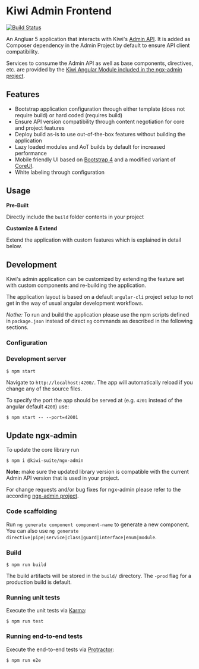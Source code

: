 # Kiwi Admin Frontend

[![Build Status](https://travis-ci.org/kiwi-suite/admin-frontend.svg?branch=develop)](https://travis-ci.org/kiwi-suite/admin-frontend)

An Angluar 5 application that interacts with Kiwi's [Admin API](https://github.com/kiwi-suite/admin).
It is added as Composer dependency in the Admin Project by default to ensure API client compatibility.

Services to consume the Admin API as well as base components, directives, etc. are provided by the [Kiwi Angular Module included in the ngx-admin project](https://github.com/kiwi-suite/ngx-admin).

## Features

- Bootstrap application configuration through either template (does not require build) or hard coded (requires build)
- Ensure API version compatibility through content negotiation for core and project features
- Deploy build as-is to use out-of-the-box features without building the application
- Lazy loaded modules and AoT builds by default for increased performance
- Mobile friendly UI based on [Bootstrap 4](https://getbootstrap.com/docs/4.0/) and a modified variant of [CoreUI](http://coreui.io/).
- White labeling through configuration

## Usage

**Pre-Built**

Directly include the `build` folder contents in your project

**Customize & Extend**

Extend the application with custom features which is explained in detail below.

## Development

Kiwi's admin application can be customized by extending the feature set with custom components and re-building the application.

The application layout is based on a default `angular-cli` project setup to not get in the way of usual angular development workflows.

*Nothe:* To run and build the application please use the npm scripts defined in `package.json` instead of direct `ng` commands as described in the following sections.

### Configuration


### Development server

    $ npm start

Navigate to `http://localhost:4200/`. The app will automatically reload if you change any of the source files.

To specify the port the app should be served at (e.g. `4201` instead of the angular default `4200`) use:

    $ npm start -- --port=42001

## Update ngx-admin

To update the core library run

    $ npm i @kiwi-suite/ngx-admin

**Note:** make sure the updated library version is compatible with the current Admin API version that is used in your project.

For change requests and/or bug fixes for ngx-admin please refer to the according [ngx-admin project](https://github.com/kiwi-suite/ngx-admin/issues).

### Code scaffolding

Run `ng generate component component-name` to generate a new component. You can also use `ng generate directive|pipe|service|class|guard|interface|enum|module`.

### Build

    $ npm run build

The build artifacts will be stored in the `build/` directory. The `-prod` flag for a production build is default.

### Running unit tests

Execute the unit tests via [Karma](https://karma-runner.github.io):

    $ npm run test


### Running end-to-end tests

Execute the end-to-end tests via [Protractor](http://www.protractortest.org/):

    $ npm run e2e
    
